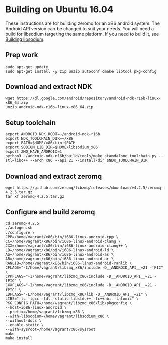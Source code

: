 # Building on Ubuntu 16.04
These instructions are for building zeromq for an x86 android system. The Android API version can be changed to suit your needs.
You will need a build for libsodium targeting the same platform. If you need to build it, see [Building libsodium](https://github.com/mikelodder7/android-building/tree/master/x86/libsodium).

## Prep work
```
sudo apt-get update
sudo apt-get install -y zip unzip autoconf cmake libtool pkg-config
```

## Download and extract NDK
```
wget https://dl.google.com/android/repository/android-ndk-r16b-linux-x86_64.zip
unzip android-ndk-r16b-linux-x86_64.zip
```

## Setup toolchain
```
export ANDROID_NDK_ROOT=~/android-ndk-r16b
export NDK_TOOLCHAIN_DIR=~/x86
export PATH=$HOME/x86/bin:$PATH
export SODIUM_LIB_DIR=$HOME/libsodium_x86
export ZMQ_HAVE_ANDROID=1
python3 ~/android-ndk-r16b/build/tools/make_standalone_toolchain.py --stl=libc++ --arch x86 --api 21 --install-dir $NDK_TOOLCHAIN_DIR
```

## Download and extract zeromq
```
wget https://github.com/zeromq/libzmq/releases/download/v4.2.5/zeromq-4.2.5.tar.gz
tar xf zeromq-4.2.5.tar.gz
```

## Configure and build zeromq
```
cd zeromq-4.2.5
./autogen.sh
./configure \
CPP=/home/vagrant/x86/bin/i686-linux-android-cpp \
CC=/home/vagrant/x86/bin/i686-linux-android-clang \
CXX=/home/vagrant/x86/bin/i686-linux-android-clang++ \
LD=/home/vagrant/x86/bin/i686-linux-android-ld \
AS=/home/vagrant/x86/bin/i686-linux-android-as \
AR=/home/vagrant/x86/bin/i686-linux-android-ar \
RANLIB=/home/vagrant/x86/bin/i686-linux-android-ranlib \
CFLAGS="-I/home/vagrant/libzmq_x86/include -D__ANDROID_API__=21 -fPIC" \
CPPFLAGS="-I/home/vagrant/libzmq_x86/include -D__ANDROID_API__=21 -fPIC" \
CXXFLAGS="-I/home/vagrant/libzmq_x86/include -D__ANDROID_API__=21 -fPIC" \
LDFLAGS="-L/home/vagrant/libzmq_x86/lib -D__ANDROID_API__=21" \
LIBS="-lc -lgcc -ldl -static-libstdc++ -lc++abi -latomic" \
PKG_CONFIG_PATH=/home/vagrant/libzmq_x86/lib/pkgconfig \
--host=i686-linux-android \
--prefix=/home/vagrant/libzmq_x86 \
--with-libsodium=/home/vagrant/libsodium_x86 \
--without-docs \
--enable-static \
--with-sysroot=/home/vagrant/x86/sysroot
make
make install
```
